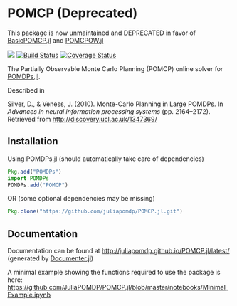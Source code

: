 # POMCP (Deprecated)

This package is now unmaintained and DEPRECATED in favor of [BasicPOMCP.jl](https://github.com/JuliaPOMDP/BasicPOMCP.jl) and [POMCPOW.jl](https://github.com/JuliaPOMDP/POMCPOW.jl)

[![](https://img.shields.io/badge/docs-latest-blue.svg)](https://juliapomdp.github.io/POMCP.jl/latest)
[![Build Status](https://travis-ci.org/JuliaPOMDP/POMCP.jl.svg?branch=master)](https://travis-ci.org/JuliaPOMDP/POMCP.jl)
[![Coverage Status](https://coveralls.io/repos/github/JuliaPOMDP/POMCP.jl/badge.svg?branch=master)](https://coveralls.io/github/JuliaPOMDP/POMCP.jl?branch=master)

The Partially Observable Monte Carlo Planning (POMCP) online solver for [POMDPs.jl](https://github.com/JuliaPOMDP/POMDPs.jl).

Described in

Silver, D., & Veness, J. (2010). Monte-Carlo Planning in Large POMDPs. In *Advances in neural information processing systems* (pp. 2164–2172). Retrieved from http://discovery.ucl.ac.uk/1347369/

## Installation

Using POMDPs.jl (should automatically take care of dependencies)

```julia
Pkg.add("POMDPs")
import POMDPs
POMDPs.add("POMCP")
```

OR (some optional dependencies may be missing)

```julia
Pkg.clone("https://github.com/juliapomdp/POMCP.jl.git")
```

## Documentation

Documentation can be found at http://juliapomdp.github.io/POMCP.jl/latest/ (generated by [Documenter.jl](https://github.com/MichaelHatherly/Documenter.jl))

A minimal example showing the functions required to use the package is here: https://github.com/JuliaPOMDP/POMCP.jl/blob/master/notebooks/Minimal_Example.ipynb
